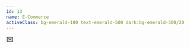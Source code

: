 ```yaml
---
id: 13
name: E-Commerce
activeClass: bg-emerald-100 text-emerald-500 dark:bg-emerald-500/20
---
```


<svg xmlns="http://www.w3.org/2000/svg" width="20" height="20" viewBox="0 0 256 256"><g fill="currentColor"><path d="M224 56v144a8 8 0 0 1-8 8H40a8 8 0 0 1-8-8V56a8 8 0 0 1 8-8h176a8 8 0 0 1 8 8Z" opacity=".2"/><path d="M216 40H40a16 16 0 0 0-16 16v144a16 16 0 0 0 16 16h176a16 16 0 0 0 16-16V56a16 16 0 0 0-16-16Zm0 160H40V56h176v144ZM176 88a48 48 0 0 1-96 0a8 8 0 0 1 16 0a32 32 0 0 0 64 0a8 8 0 0 1 16 0Z"/></g></svg>